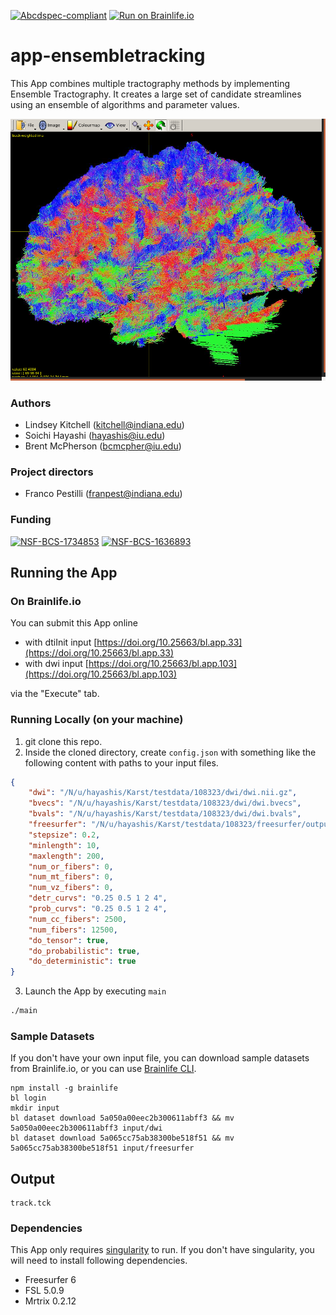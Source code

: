 [![Abcdspec-compliant](https://img.shields.io/badge/ABCD_Spec-v1.1-green.svg)](https://github.com/brain-life/abcd-spec)
[![Run on Brainlife.io](https://img.shields.io/badge/Brainlife-bl.app.33-blue.svg)](https://doi.org/10.25663/bl.app.33)

# app-ensembletracking

This App combines multiple tractography methods by implementing Ensemble Tractography. It creates a large set of candidate streamlines using an ensemble of algorithms and parameter values. 

![img](ensemble.png)

### Authors
- Lindsey Kitchell (kitchell@indiana.edu)
- Soichi Hayashi (hayashis@iu.edu)
- Brent McPherson (bcmcpher@iu.edu)

### Project directors
- Franco Pestilli (franpest@indiana.edu)

### Funding 
[![NSF-BCS-1734853](https://img.shields.io/badge/NSF_BCS-1734853-blue.svg)](https://nsf.gov/awardsearch/showAward?AWD_ID=1734853)
[![NSF-BCS-1636893](https://img.shields.io/badge/NSF_BCS-1636893-blue.svg)](https://nsf.gov/awardsearch/showAward?AWD_ID=1636893)

## Running the App 

### On Brainlife.io

You can submit this App online 

* with dtiInit input [https://doi.org/10.25663/bl.app.33](https://doi.org/10.25663/bl.app.33) 
* with dwi input [https://doi.org/10.25663/bl.app.103](https://doi.org/10.25663/bl.app.103)

via the "Execute" tab.

### Running Locally (on your machine)

1. git clone this repo.
2. Inside the cloned directory, create `config.json` with something like the following content with paths to your input files.

```json
{
    "dwi": "/N/u/hayashis/Karst/testdata/108323/dwi/dwi.nii.gz",
    "bvecs": "/N/u/hayashis/Karst/testdata/108323/dwi/dwi.bvecs",
    "bvals": "/N/u/hayashis/Karst/testdata/108323/dwi/dwi.bvals",
    "freesurfer": "/N/u/hayashis/Karst/testdata/108323/freesurfer/output",
    "stepsize": 0.2,
    "minlength": 10,
    "maxlength": 200,
    "num_or_fibers": 0,
    "num_mt_fibers": 0,
    "num_vz_fibers": 0,
    "detr_curvs": "0.25 0.5 1 2 4",
    "prob_curvs": "0.25 0.5 1 2 4",
    "num_cc_fibers": 2500,
    "num_fibers": 12500,
    "do_tensor": true,
    "do_probabilistic": true,
    "do_deterministic": true
}
```

3. Launch the App by executing `main`

```bash
./main
```

### Sample Datasets

If you don't have your own input file, you can download sample datasets from Brainlife.io, or you can use [Brainlife CLI](https://github.com/brain-life/cli).

```
npm install -g brainlife
bl login
mkdir input
bl dataset download 5a050a00eec2b300611abff3 && mv 5a050a00eec2b300611abff3 input/dwi
bl dataset download 5a065cc75ab38300be518f51 && mv 5a065cc75ab38300be518f51 input/freesurfer
```

## Output

```
track.tck
```

### Dependencies

This App only requires [singularity](https://www.sylabs.io/singularity/) to run. If you don't have singularity, you will need to install following dependencies.  

  - Freesurfer 6
  - FSL 5.0.9
  - Mrtrix 0.2.12

